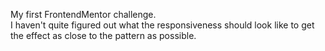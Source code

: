 My first FrontendMentor challenge.<br>
I haven't quite figured out what the responsiveness should look like to get the effect as close to the pattern as possible.
